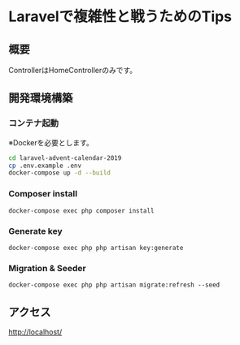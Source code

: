 # Laravelで複雑性と戦うためのTips

## 概要
ControllerはHomeControllerのみです。

## 開発環境構築
### コンテナ起動
※Dockerを必要とします。

```sh
cd laravel-advent-calendar-2019
cp .env.example .env
docker-compose up -d --build
```

### Composer install
```
docker-compose exec php composer install
```

### Generate key
```
docker-compose exec php php artisan key:generate
```

### Migration & Seeder
```
docker-compose exec php php artisan migrate:refresh --seed
```

## アクセス
[http://localhost/](http://localhost/)
